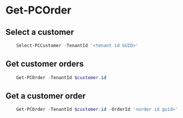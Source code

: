 # Get-PCOrder #

## Select a customer ##

```powershell
    Select-PCCustomer -TenantId '<tenant id GUID>'
```

## Get customer orders ##

```powershell
    Get-PCOrder -TenantId $customer.id
```

## Get a customer order ##

```powershell
    Get-PCOrder -TenantId $customer.id -OrderId '<order id guid>'
```
